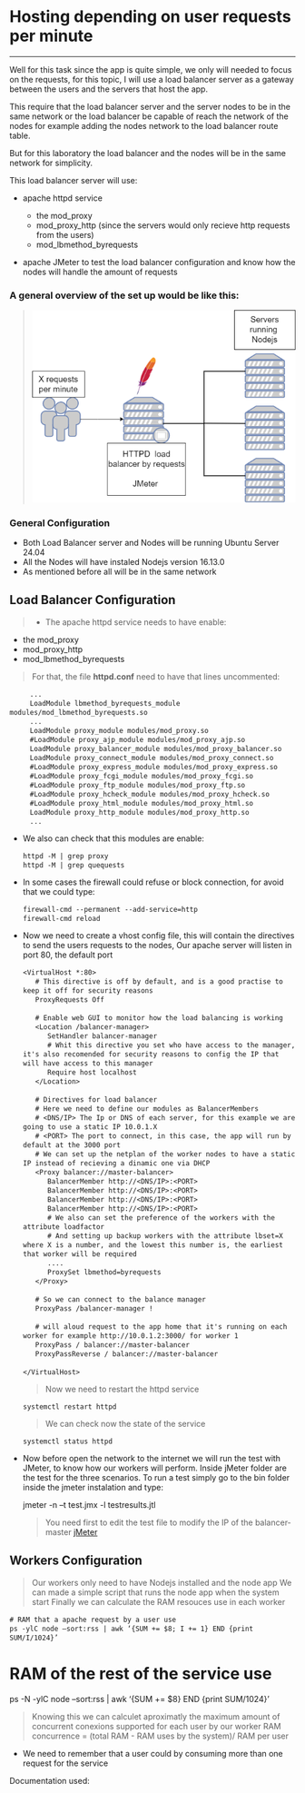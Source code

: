 # Hosting depending on user requests per minute
---

Well for this task since the app is quite simple, we only will needed to focus on the requests,
for this topic, I will use a load balancer server as a gateway between the users and the servers
that host the app.

This require that the load balancer server and the server nodes to be in the same network or 
the load balancer be capable of reach the network of the nodes for example adding the nodes network
to the load balancer route table.

But for this laboratory the load balancer and the nodes will be in the same network for simplicity.

This load balancer server will use:
 - apache httpd service 
    - the mod_proxy 
    - mod_proxy_http (since the servers would only recieve http requests from the users)
    - mod_lbmethod_byrequests

 - apache JMeter to test the load balancer configuration and know how the nodes will handle the amount of requests

### A general overview of the set up would be like this:

> ![Network](https://github.com/MiguelJRM95/wheel_of_fortune/blob/master/media/host.png)


### General Configuration

- Both Load Balancer server and Nodes will be running Ubuntu Server 24.04
- All the Nodes will have instaled Nodejs version 16.13.0
- As mentioned before all will be in the same network


## Load Balancer Configuration
> - The apache httpd service needs to have enable:
   - the mod_proxy 
   - mod_proxy_http
   - mod_lbmethod_byrequests
   > For that, the file **httpd.conf** need to have that lines uncommented:

      
         ...
         LoadModule lbmethod_byrequests_module modules/mod_lbmethod_byrequests.so
         ...
         LoadModule proxy_module modules/mod_proxy.so
         #LoadModule proxy_ajp_module modules/mod_proxy_ajp.so
         LoadModule proxy_balancer_module modules/mod_proxy_balancer.so
         LoadModule proxy_connect_module modules/mod_proxy_connect.so
         #LoadModule proxy_express_module modules/mod_proxy_express.so
         #LoadModule proxy_fcgi_module modules/mod_proxy_fcgi.so
         #LoadModule proxy_ftp_module modules/mod_proxy_ftp.so
         #LoadModule proxy_hcheck_module modules/mod_proxy_hcheck.so
         #LoadModule proxy_html_module modules/mod_proxy_html.so
         LoadModule proxy_http_module modules/mod_proxy_http.so
         ...
      

- We also can check that this modules are enable:

      
      httpd -M | grep proxy
      httpd -M | grep quequests
      

- In some cases the firewall could refuse or block connection, for avoid that we could type:

      
      firewall-cmd --permanent --add-service=http
      firewall-cmd reload
    

- Now we need to create a vhost config file, this will contain the directives to send the users requests to the nodes,
Our apache server will listen in port 80, the default port

      
      <VirtualHost *:80>
         # This directive is off by default, and is a good practise to keep it off for security reasons
         ProxyRequests Off 

         # Enable web GUI to monitor how the load balancing is working
         <Location /balancer-manager>
            SetHandler balancer-manager
            # Whit this directive you set who have access to the manager, it's also recomended for security reasons to config the IP that will have access to this manager
            Require host localhost
         </Location>
         
         # Directives for load balancer
         # Here we need to define our modules as BalancerMembers
         # <DNS/IP> The Ip or DNS of each server, for this example we are going to use a static IP 10.0.1.X
         # <PORT> The port to connect, in this case, the app will run by default at the 3000 port
         # We can set up the netplan of the worker nodes to have a static IP instead of recieving a dinamic one via DHCP
         <Proxy balancer://master-balancer>
            BalancerMember http://<DNS/IP>:<PORT>
            BalancerMember http://<DNS/IP>:<PORT>
            BalancerMember http://<DNS/IP>:<PORT>
            BalancerMember http://<DNS/IP>:<PORT>
            # We also can set the preference of the workers with the attribute loadfactor
            # And setting up backup workers with the attribute lbset=X where X is a number, and the lowest this number is, the earliest that worker will be required
            ....
            ProxySet lbmethod=byrequests
         </Proxy>

         # So we can connect to the balance manager
         ProxyPass /balancer-manager !

         # will aloud request to the app home that it's running on each worker for example http://10.0.1.2:3000/ for worker 1
         ProxyPass / balancer://master-balancer
         ProxyPassReverse / balancer://master-balancer

      </VirtualHost>
      
   > Now we need to restart the httpd service

     
      systemctl restart httpd
      

   > We can check now the state of the service 


      systemctl status httpd
      
- Now before open the network to the internet we will run the test with JMeter, to know how our workers will perform. Inside
   jMeter folder are the test for the three scenarios. To run a test simply go to the bin folder inside the jmeter instalation and type:

    jmeter -n –t test.jmx -l testresults.jtl

    > You need first to edit the test file to modify the IP of the balancer-master
    > [jMeter](../jMeter/)


## Workers Configuration

> Our workers only need to have Nodejs installed and the node app
> We can made a simple script that runs the node app when the system start
> Finally we can calculate the RAM resouces use in each worker

   ````
   # RAM that a apache request by a user use
   ps -ylC node –sort:rss | awk ‘{SUM += $8; I += 1} END {print SUM/I/1024}’

   ````

   # RAM of the rest of the service use
   ps -N -ylC node –sort:rss | awk ‘{SUM += $8} END {print SUM/1024}’

> Knowing this we can calculet aproximatly the maximum amount of concurrent conexions supported for each user by our worker
RAM concurrence = (total RAM - RAM uses by the system)/ RAM per user
   - We need to remember that a user could by consuming more than one request for the service


Documentation used:
